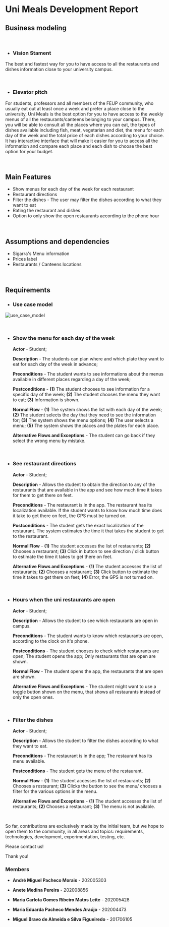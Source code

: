 

# Uni Meals Development Report



 ## Business modeling

&nbsp; 



- ### Vision Stament
The best and fastest way for you to have access to all the restaurants and dishes information close to your university campus.

&nbsp; 


- ### Elevator pitch
For students, professors and all members of the FEUP community, who usually eat out at least once a week and prefer a place close to the university, Uni Meals is the best option for you to have access to the weekly menus of all the restaurants/canteens belonging to your campus. There, you will be able to consult all the places where you can eat, the types of dishes available including fish, meat, vegetarian and diet, the menu for each day of the week and the total price of each dishes according to your choice.
 It has interactive interface that will make it easier for you to access all the information and compare each place and each dish to choose the best option for your budget. 

&nbsp; 


## Main Features
 -  Show menus for each day of the week for each restaurant 
 -  Restaurant directions
 -  Filter the dishes - The user may filter the dishes according to what they want to eat
 -  Rating the restaurant and dishes
 -  Option to only show the open restaurants according to the phone hour

&nbsp; 

## Assumptions and dependencies
- Sigarra's Menu information
- Prices label
- Restaurants / Canteens locations

&nbsp;

## Requirements
- ### Use case model
![use_case_model](https://user-images.githubusercontent.com/72468538/160213728-55cf0e87-5cd4-47c5-a410-c250867d0d07.png)

&nbsp; 

- ### Show the menu for each day of the week
    **Actor** - Student;

    **Description** - The students can plan where and which plate they want to eat for each day of the week in advance;

    **Preconditions** - The student wants to see informations about the menus available in different places regarding a day of the week;

    **Postconditions** - **(1)** The student chooses to see information for a specific day of the week; **(2)** The student chooses the menu they want to eat; **(3)** Information is shown.

    **Normal Flow** - **(1)** The system shows the list with each day of the week; **(2)** The student selects the day that they need to see the information for; **(3)** The system shows the menu options; **(4)** The user selects a menu; **(5)** The system shows the places and the plates for each place.

    **Alternative Flows and Exceptions** - The student can go back if they select the wrong menu by mistake.

&nbsp;

- ### See restaurant directions
    **Actor** - Student;

    **Description** - Allows the student to obtain the direction to any of the restaurants 
    that are available in the app and see how much time it takes for them to get there on feet.

    **Preconditions** - The restaurant is in the app. The restaurant has its localization available. If the student wants to know how much time does it take to get there on feet, the GPS must be turned on.

    **Postconditions** - The student gets the exact localization of the restaurant. The system estimates the time it that takes the student to get to the restaurant.

    **Normal Flow** - **(1)** The student accesses the list of restaurants; **(2)** Chooses a restaurant; **(3)** Click in button to see direction / click button to estimate the time it takes to get there on feet.

    **Alternative Flows and Exceptions** - **(1)** The student accesses the list of restaurants; **(2)** Chooses a restaurant; **(3)** Click button to estimate the time it takes to get there on feet; **(4)** Error, the GPS is not turned on.

&nbsp;

- ### Hours when the uni restaurants are open
    **Actor** - Student;

    **Description** - Allows the student to see which restaurants are open in campus.

    **Preconditions** - The student wants to know which restaurants are open, according to the clock on it's phone.

    **Postconditions** - The student chooses to check which restaurants are open; The student opens the app; Only restaurants that are open are shown.

    **Normal Flow** - The student opens the app, the restaurants that are open are shown.

    **Alternative Flows and Exceptions** - The student might want to use a toggle button shown on the menu, that shows all restaurants instead of only the open ones.

&nbsp;

- ### Filter the dishes
    **Actor** - Student;

    **Description** - Allows the student to filter the dishes according to what they want to eat.

    **Preconditions** - The restaurant is in the app; The restaurant has its menu available. 

    **Postconditions** - The student gets the menu of the restaurant.

    **Normal Flow** - **(1)** The student accesses the list of restaurants; **(2)** Chooses a restaurant; **(3)** Clicks the button to see the menu/ chooses a filter for the various options in the menu.

    **Alternative Flows and Exceptions** - **(1)** The student accesses the list of restaurants; **(2)** Chooses a restaurant; **(3)**  The menu is not available.

&nbsp; 


So far, contributions are exclusively made by the initial team, but we hope to open them to the community, in all areas and topics: requirements, technologies, development, experimentation, testing, etc.

Please contact us!

Thank you!



### Members


- **André Miguel Pacheco Morais** - 202005303

- **Anete Medina Pereira** - 202008856

- **Maria Carlota Gomes Ribeiro Matos Leite** - 202005428

- **Maria Eduarda Pacheco Mendes Araújo** - 202004473

- **Miguel Bravo de Almeida e Silva Figueiredo** - 201706105 
